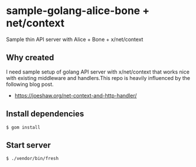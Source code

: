 # sample-golang-alice-bone + net/context
Sample thin API server with Alice + Bone + x/net/context


## Why created

I need sample setup of golang API server with x/net/context that works nice with existing middleware and handlers.This repo is heavily influenced by the following blog post.

- https://joeshaw.org/net-context-and-http-handler/

## Install dependencies

```
$ gom install
```


## Start server

```
$ ./vendor/bin/fresh
```
